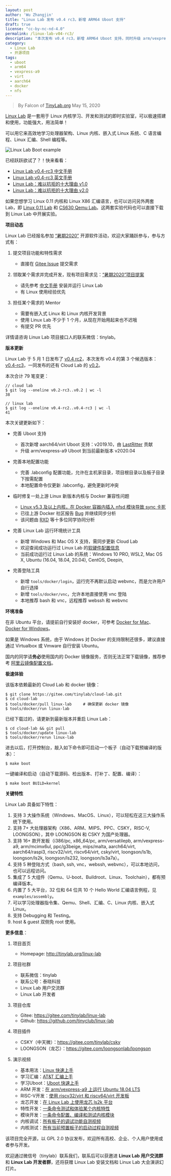 ```yaml
---
layout: post
author: 'Wu Zhangjin'
title: "Linux Lab 发布 v0.4 rc3，新增 ARM64 Uboot 支持"
draft: true
license: "cc-by-nc-nd-4.0"
permalink: /linux-lab-v04-rc3/
description: "本次发布 v0.4 rc3，新增 ARM64 Uboot 支持，同时升级 arm/vexpress-a9 uboot 版本到 v2020.04，另外，本次更新另有修复一处新版本 Linux 内核与 Docker 的兼容性问题。"
category:
  - Linux Lab
  - 开源项目
tags:
  - uboot
  - arm64
  - vexpress-a9
  - virt
  - aarch64
  - docker
  - nfs
---
```


> By Falcon of [TinyLab.org][1]
> May 15, 2020

[Linux Lab](http://tinylab.org/linux-lab) 是一套用于 Linux 内核学习、开发和测试的即时实验室，可以极速搭建和使用，功能强大，用法简单！

可以用它来高效地学习处理器架构、Linux 内核、嵌入式 Linux 系统、C 语言编程、Linux 汇编、Shell 编程等。

![Linux Lab Boot example](/wp-content/uploads/2019/12/linux-lab.jpg)

已经跃跃欲试了？！快来看看：

  * [Linux Lab v0.4-rc3 中文手册](http://tinylab.org/pdfs/linux-lab-v0.4-rc3-manual-zh.pdf)
  * [Linux Lab v0.4-rc3 英文手册](http://tinylab.org/pdfs/linux-lab-v0.4-rc3-manual-en.pdf)
  * [Linux Lab：难以抗拒的十大理由 v1.0](http://tinylab.org/why-linux-lab/)
  * [Linux Lab：难以抗拒的十大理由 v2.0](http://tinylab.org/why-linux-lab-v2/)

如果您想学习 Linux 0.11 内核和 Linux X86 汇编语言，也可以访问另外两套 Lab，即 [Linux 0.11 Lab](http://tinylab.org/linux-0.11-lab) 和 [CS630 Qemu Lab](http://tinylab.org/cs630-qemu-lab)。这两套实验代码也可以直接下载到 Linux Lab 中开展实验。

**项目动态**

Linux Lab 已经报名参加 [“暑期2020”](https://isrc.iscas.ac.cn/summer2020) 开源软件活动，欢迎大家踊跃参与，参与方式有：

  1. 提交项目功能和特性需求
      * 直接在 [Gitee Issue](https://gitee.com/tinylab/linux-lab/issues/I1G3C4) 提交需求

  2. 领取某个需求并完成开发，现有项目需求见：[“暑期2020”项目提案](http://tinylab.org/summer2020/)
      * 请先参考 [中文手册](http://tinylab.org/pdfs/linux-lab-v0.4-rc3-manual-zh.pdf) 安装并运行 Linux Lab
      * 有 Linux 使用经验优先

  3. 担任某个需求的 Mentor
      * 需要有嵌入式 Linux 和 Linux 内核开发背景
      * 使用 Linux Lab 不少于 1 个月，从现在开始用起来也不迟哦
      * 有提交 PR 优先

详情请咨询 Linux Lab 项目接口人的联系微信：tinylab。

**版本更新**

Linux Lab 于 5 月 1 日发布了 [v0.4 rc2](https://gitee.com/tinylab/linux-lab/tree/v0.4-rc2/)，本次发布 v0.4 的第 3 个候选版本：[v0.4-rc3](https://gitee.com/tinylab/linux-lab/tree/v0.4-rc3/)，一同发布的还有 Cloud Lab 的 [v0.2](https://gitee.com/tinylab/cloud-lab/tree/v0.2/)。

本次合计 79 笔变更：

    // cloud lab
    $ git log --oneline v0.2-rc3..v0.2 | wc -l
    38

    // linux lab
    $ git log --oneline v0.4-rc2..v0.4-rc3 | wc -l
    41

本次关键更新如下：

* 完善 Uboot 支持
    * 首次新增 aarch64/virt Uboot 支持：v2019.10，由 [LastRitter](https://gitee.com/lastritter) 贡献
    * 升级 arm/vexpress-a9 Uboot 到当前最新版本 v2020.04

* 完善本地配置功能
    * 完善 .labconfig 配置功能，允许在主机家目录，项目根目录以及板子目录下按需配置
    * 本地配置命令仅更新 .labconfig，避免更新时冲突

* 临时修复一处上游 Linux 新版本内核与 Docker 兼容性问题
    * [Linux v5.3 及以上内核，在 Docker 容器内插入 nfsd 模块导致 sync 卡死](https://gitee.com/tinylab/linux-lab/issues/I1GGG1)
    * 已往上游 Docker 社区报告 [Bug](https://github.com/docker/for-linux/issues/996) 并继续同步分析
    * 该问题由 [RXD](https://gitee.com/luoxiaogang) 等十多位同学协同分析

* 完善 Linux Lab 运行环境统计工具
    * 新增 Windows 和 Mac OS X 支持，需同步更新 Cloud Lab
    * 欢迎查阅成功运行过 Linux Lab 的[软硬件配置信息](https://gitee.com/tinylab/linux-lab/issues/I1FZBJ)
    * 当前成功运行过 Linux Lab 的系统：Windows 10 PRO, WSL2, Mac OS X, Ubuntu (16.04, 18.04, 20.04), CentOS, Deepin,

* 完善登陆工具
    * 新增 `tools/docker/login`，运行完不再默认启动 webvnc，而是允许用户自行选择
    * 新增 `tools/docker/vnc`，允许本地直接使用 vnc 登陆
    * 本地推荐 bash 和 vnc，远程推荐 webssh 和 webvnc

**环境准备**

在非 Ubuntu 平台，请提前自行安装好 docker，可参考 [Docker for Mac](https://docs.docker.com/docker-for-mac/)、[Docker for Windows](https://docs.docker.com/docker-for-windows/)。

如果是 Windows 系统，由于 Windows 对 Docker 的支持限制还很多，建议直接通过 Virtualbox 或 Vmware 自行安装 Ubuntu。

国内的同学请**务必**使用国内的 Docker 镜像服务，否则无法正常下载镜像，推荐参考 [阿里云镜像配置文档](https://help.aliyun.com/document_detail/60750.html)。

**极速体验**

该版本依赖最新的 Cloud Lab 和 docker 镜像：

    $ git clone https://gitee.com/tinylab/cloud-lab.git
    $ cd cloud-lab
    $ tools/docker/pull linux-lab     # 确保更新 docker 镜像
    $ tools/docker/run linux-lab

已经下载过的，请更新到最新版本并重启 Linux Lab：

    $ cd cloud-lab && git pull
    $ tools/docker/update linux-lab
    $ tools/docker/rerun linux-lab

进去以后，打开控制台，敲入如下命令即可启动一个板子（自动下载预编译的版本）：

    $ make boot

一键编译和启动（自动下载源码、检出版本、打补丁、配置、编译）：

    $ make boot BUILD=kernel


**关键特性**

Linux Lab 具备如下特性：

1. 支持 3 大操作系统（Windows、MacOS、Linux），可以轻松在这三大操作系统下使用。
2. 支持 7+ 大处理器架构（X86、ARM、MIPS、PPC、CSKY，RISC-V, LOONGSON），其中 LOONGSON 和 CSKY 为国产处理器。
3. 支持 16+ 款开发板（i386/pc, x86_64/pc, arm/versatilepb, arm/vexpress-a9, arm/mcimx6ul, ppc/g3beige, mips/malta, aarch64/virt, aarch64/raspi3, riscv32/virt, riscv64/virt, csky/virt, loongson/ls1b, loongson/ls2k, loongson/ls232, loongson/ls3a7a）。
4. 支持 5 种登陆方式（bash, ssh, vnc，webssh, webvnc），可以本地访问，也可以远程访问。
5. 集成了 5 大组件（Qemu、U-boot、Buildroot、Linux、Toolchain），都有预编译版本。
6. 内置了 5 大平台，32 位和 64 位共 10 个 Hello World 汇编语言例程，见 `examples/assembly`。
7. 可以学习处理器指令集、Qemu、Shell、汇编、C、Linux 内核、嵌入式 Linux。
8. 支持 Debugging 和 Testing。
9. host & guest 双侧免 root 使用。

**更多信息**：

1. 项目首页
    - Homepage: <http://tinylab.org/linux-lab>

2. 项目社群
    - 联系微信：tinylab
    - 联系公号：泰晓科技
    - Linux Lab 用户交流群
    - Linux Lab 开发者

3. 项目仓库
    - Gitee: <https://gitee.com/tinylab/linux-lab>
    - Github:  <https://github.com/tinyclub/linux-lab>

4. 项目插件
    - CSKY（中天微）：<https://gitee.com/tinylab/csky>
    - LOONGSON（龙芯）：<https://gitee.com/loongsonlab/loongson>

5. 演示视频
    - 基本用法：[Linux 快速上手](http://showterm.io/6fb264246580281d372c6)
    - 学习汇编：[AT&T 汇编上手](http://showterm.io/0f0c2a6e754702a429269)
    - 学习Uboot：[Uboot 快速上手](http://showterm.io/11f5ae44b211b56a5d267)
    - ARM 开发：[在 arm/vexpress-a9 上运行 Ubuntu 18.04 LTS](http://showterm.io/c351abb6b1967859b7061)
    - RISC-V开发：[使用 riscv32/virt 和 riscv64/virt 开发板](http://showterm.io/37ce75e5f067be2cc017f)
    - 龙芯开发：[在 Linux Lab 上使用龙芯 ls2k 平台](http://showterm.io/1eca85a09775fd212d827)
    - 特性开发：[一条命令测试和体验某个内核特性](http://showterm.io/7edd2e51e291eeca59018)
    - 模块开发：[一条命令配置、编译和测试内核模块](http://showterm.io/26b78172aa926a316668d)
    - 内核调试：[所有板子的调试功能自测视频](http://showterm.io/0255c6a8b7d16dc116cbe)
    - 内核测试：[所有当前预置板子的启动过程自测视频](http://showterm.io/8cd2babf19e0e4f90897e)


该项目完全开源，以 GPL 2.0 协议发布，欢迎所有高校、企业、个人用户使用或者参与开发。

欢迎通过微信号（tinylab）联系我们，联系后可以获邀进 **Linux Lab 用户交流群** 和 **Linux Lab 开发者群**，还将获赠 Linux Lab 安装文档和 Linux Lab 大会演讲幻灯片。

[1]: http://tinylab.org

